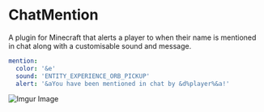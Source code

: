 # ChatMention
A plugin for Minecraft that alerts a player to when their name is mentioned in chat along with a customisable sound and message.

```yml
mention:
  color: '&e'
  sound: 'ENTITY_EXPERIENCE_ORB_PICKUP'
  alert: '&aYou have been mentioned in chat by &d%player%&a!'
```

![Imgur Image](https://i.imgur.com/zOv53I9.png)
